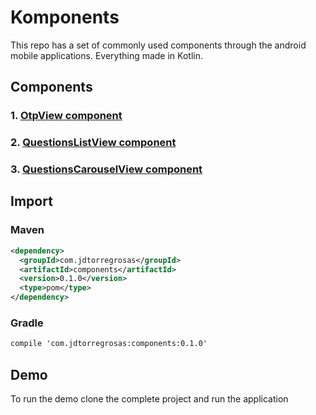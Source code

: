 # Komponents
This repo has a set of commonly used components through the android mobile applications.
Everything made in Kotlin.

## Components
### 1. [OtpView component](./components/src/main/java/com/jdtorregrosas/components/otp/README.md)
### 2. [QuestionsListView component](./components/src/main/java/com/jdtorregrosas/components/questionsList/README.md)
### 3. [QuestionsCarouselView component](./components/src/main/java/com/jdtorregrosas/components/questionsCarousel/README.md)

## Import
### Maven
```xml
<dependency>
  <groupId>com.jdtorregrosas</groupId>
  <artifactId>components</artifactId>
  <version>0.1.0</version>
  <type>pom</type>
</dependency>
```

### Gradle
```xml
compile 'com.jdtorregrosas:components:0.1.0'
```

## Demo
To run the demo clone the complete project and run the application
